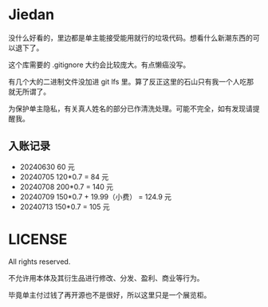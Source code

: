 # Jiedan

没什么好看的，里边都是单主能接受能用就行的垃圾代码。想看什么新潮东西的可以退下了。

这个库需要的 .gitignore 大约会比较庞大。有点懒癌没写。

有几个大的二进制文件没加进 git lfs 里。算了反正这里的石山只有我一个人吃那就无所谓了。

为保护单主隐私，有关真人姓名的部分已作清洗处理。可能不完全，如有发现请提醒我。

## 入账记录

- 20240630 60 元
- 20240705 120*0.7 = 84 元
- 20240708 200*0.7 = 140 元
- 20240709 150*0.7 + 19.99（小费） = 124.9 元
- 20240713 150*0.7 = 105 元

# LICENSE

All rights reserved.

不允许用本体及其衍生品进行修改、分发、盈利、商业等行为。

毕竟单主付过钱了再开源也不是很好，所以这里只是一个展览柜。